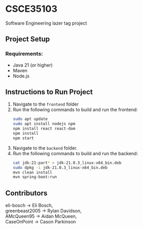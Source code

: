 # CSCE35103

Software Engineering lazer tag project

## Project Setup

### Requirements:

- Java 21 (or higher)
- Maven
- Node.js

## Instructions to Run Project

1. Navigate to the `frontend` folder
2. Run the following commands to build and run the frontend:
   ```bash
   sudo apt update
   sudo apt install nodejs npm
   npm install react react-dom
   npm install
   npm start
   ```
3. Navigate to the `backend` folder.
4. Run the following commands to build and run the backend:
   ```bash
   cat jdk-21-part* > jdk-21.0.3_linux-x64_bin.deb
   sudo dpkg -i jdk-21.0.3_linux-x64_bin.deb
   mvn clean install
   mvn spring-boot:run
   ```

## Contributors

eli-bosch -> Eli Bosch,<br>
greenbeast2005 -> Rylan Davidson,<br>
AMcQueen95 -> Aidan McQueen,<br>
CaseOnPoint -> Cason Parkinson
